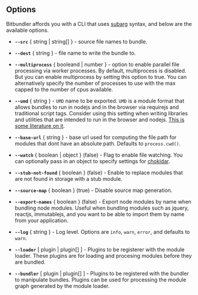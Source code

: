 ## Options

Bitbundler affords you with a CLI that uses [subarg](https://github.com/substack/subarg) syntax, and below are the available options.

- **`--src`** { string | string[] } - source file names to bundle.

- **`--dest`** { string } - file name to write the bundle to.

- **`--multiprocess`** { booleand | number } - option to enable parallel file processing via worker processes. By default, multiprocess is disabled. But you can enable multiprocess by setting this option to true. You can alternatively specify the number of processes to use with the max capped to the number of cpus available.

- **`--umd`** { string } - `UMD` name to be exported. `UMD` is a module format that allows bundles to run in nodejs and in the browser via requirejs and traditional script tags. Consider using this setting when writing libraries and utilities that are intended to run in the browser and nodejs. [This is some literature on it](https://github.com/umdjs/umd).

- **`--base-url`** { string } - base url used for computing the file path for modules that dont have an absolute path. Defaults to `process.cwd()`.

- **`--watch`** { boolean | object } (false) - Flag to enable file watching. You can optionally pass in an object to specify settings for [chokidar](https://github.com/paulmillr/chokidar).

- **`--stub-not-found`** { boolean } (false) - Enable to replace modules that are not found in storage with a stub module.

- **`--source-map`** { boolean } (true) - Disable source map generation.

- **`--export-names`** { boolean } (false) - Export node modules by name when bundling node modules. Useful when bundling modules such as jquery, reactjs, immutablejs, and you want to be able to import them by name from your application.

- **`--log`** { string } - Log level. Options are `info`, `warn`, `error`, and defaults to `warn`.

- **`--loader`** [ plugin | plugin[] ] - Plugins to be registerer with the module loader. These plugins are for loading and procesing modules before they are bundled.

- **`--bundler`** [ plugin | plugin[] ] - Plugins to be registered with the bundler to manipulate bundles. Plugins can be used for processing the module graph generated by the module loader.
